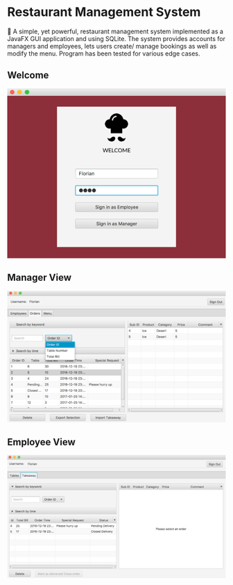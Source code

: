 # Restaurant Management System

🍕 A simple, yet powerful, restaurant management system implemented as a JavaFX GUI application and using SQLite. The system provides accounts for managers and employees, lets users create/ manage bookings as well as modify the menu. Program has been tested for various edge cases.

## Welcome
<p align="center">
  <img src="https://github.com/FlorianObst/restaurant-management-system/blob/master/images/Welcome%20Page.png"/>
</p>

## Manager View
<p align="center">
  <img src="https://github.com/FlorianObst/restaurant-management-system/blob/master/images/Manager%20Page.png"/>
</p>

## Employee View
<p align="center">
  <img src="https://github.com/FlorianObst/restaurant-management-system/blob/master/images/Employee%20Page.png"/>
</p>
